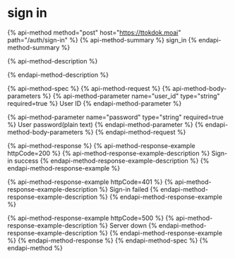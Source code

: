 # sign in

{% api-method method="post" host="https://ttokdok.moai" path="/auth/sign-in" %}
{% api-method-summary %}
sign\_in
{% endapi-method-summary %}

{% api-method-description %}

{% endapi-method-description %}

{% api-method-spec %}
{% api-method-request %}
{% api-method-body-parameters %}
{% api-method-parameter name="user\_id" type="string" required=true %}
User ID
{% endapi-method-parameter %}

{% api-method-parameter name="password" type="string" required=true %}
User password\(plain text\)
{% endapi-method-parameter %}
{% endapi-method-body-parameters %}
{% endapi-method-request %}

{% api-method-response %}
{% api-method-response-example httpCode=200 %}
{% api-method-response-example-description %}
Sign-in success
{% endapi-method-response-example-description %}
{% endapi-method-response-example %}

{% api-method-response-example httpCode=401 %}
{% api-method-response-example-description %}
Sign-in failed
{% endapi-method-response-example-description %}
{% endapi-method-response-example %}

{% api-method-response-example httpCode=500 %}
{% api-method-response-example-description %}
Server down
{% endapi-method-response-example-description %}
{% endapi-method-response-example %}
{% endapi-method-response %}
{% endapi-method-spec %}
{% endapi-method %}



